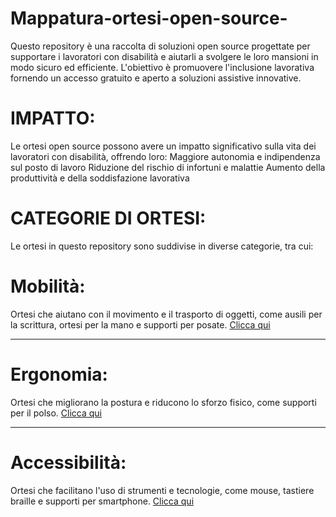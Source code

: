 # Mappatura-ortesi-open-source-
Questo repository è una raccolta di soluzioni open source progettate per supportare i lavoratori con disabilità e aiutarli a svolgere le loro mansioni in modo sicuro ed efficiente. L'obiettivo è promuovere l'inclusione lavorativa fornendo un accesso gratuito e aperto a soluzioni assistive innovative. 

# IMPATTO:
Le ortesi open source possono avere un impatto significativo sulla vita dei lavoratori con disabilità, offrendo loro:
    Maggiore autonomia e indipendenza sul posto di lavoro
    Riduzione del rischio di infortuni e malattie
    Aumento della produttività e della soddisfazione lavorativa

# CATEGORIE DI ORTESI:

Le ortesi in questo repository sono suddivise in diverse categorie, tra cui:

  # Mobilità: 
  Ortesi che aiutano con il movimento e il trasporto di oggetti, come ausili per la scrittura, ortesi per la mano e supporti per posate.
  [Clicca qui](Mobilità)

  ---

  # Ergonomia:
  Ortesi che migliorano la postura e riducono lo sforzo fisico, come supporti per il polso.
  [Clicca qui](Ergonomia)

  ---

  # Accessibilità:
  Ortesi che facilitano l'uso di strumenti e tecnologie, come mouse, tastiere braille e supporti per smartphone.
  [Clicca qui](Accessibilità)

